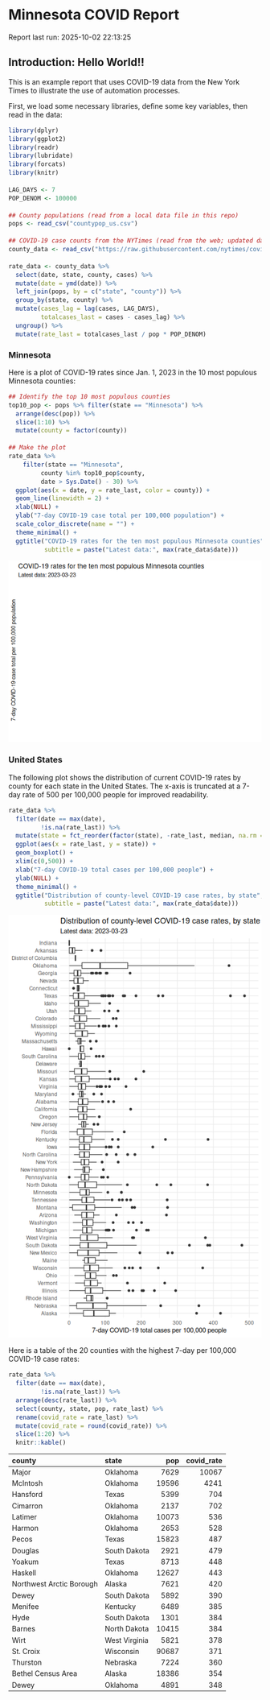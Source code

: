 # Minnesota COVID Report


Report last run: 2025-10-02 22:13:25

## Introduction: Hello World!!

This is an example report that uses COVID-19 data from the New York
Times to illustrate the use of automation processes.

First, we load some necessary libraries, define some key variables, then
read in the data:

``` r
library(dplyr)
library(ggplot2)
library(readr)
library(lubridate)
library(forcats)
library(knitr)

LAG_DAYS <- 7
POP_DENOM <- 100000

## County populations (read from a local data file in this repo)
pops <- read_csv("countypop_us.csv")

## COVID-19 case counts from the NYTimes (read from the web; updated daily)
county_data <- read_csv("https://raw.githubusercontent.com/nytimes/covid-19-data/master/us-counties-2023.csv")

rate_data <- county_data %>%
  select(date, state, county, cases) %>%
  mutate(date = ymd(date)) %>%
  left_join(pops, by = c("state", "county")) %>%
  group_by(state, county) %>%
  mutate(cases_lag = lag(cases, LAG_DAYS),
         totalcases_last = cases - cases_lag) %>%
  ungroup() %>%
  mutate(rate_last = totalcases_last / pop * POP_DENOM)
```

### Minnesota

Here is a plot of COVID-19 rates since Jan. 1, 2023 in the 10 most
populous Minnesota counties:

``` r
## Identify the top 10 most populous counties
top10_pop <- pops %>% filter(state == "Minnesota") %>%
  arrange(desc(pop)) %>%
  slice(1:10) %>%
  mutate(county = factor(county))

## Make the plot
rate_data %>%
    filter(state == "Minnesota", 
         county %in% top10_pop$county,
         date > Sys.Date() - 30) %>%
  ggplot(aes(x = date, y = rate_last, color = county)) +
  geom_line(linewidth = 2) +
  xlab(NULL) +
  ylab("7-day COVID-19 case total per 100,000 population") +
  scale_color_discrete(name = "") +
  theme_minimal() +
  ggtitle("COVID-19 rates for the ten most populous Minnesota counties", 
          subtitle = paste("Latest data:", max(rate_data$date)))
```

![](README_files/figure-commonmark/unnamed-chunk-2-1.png)

### United States

The following plot shows the distribution of current COVID-19 rates by
county for each state in the United States. The x-axis is truncated at a
7-day rate of 500 per 100,000 people for improved readability.

``` r
rate_data %>%
  filter(date == max(date),
         !is.na(rate_last)) %>%
  mutate(state = fct_reorder(factor(state), -rate_last, median, na.rm = TRUE)) %>%
  ggplot(aes(x = rate_last, y = state)) +
  geom_boxplot() +
  xlim(c(0,500)) +
  xlab("7-day COVID-19 total cases per 100,000 people") +
  ylab(NULL) +
  theme_minimal() +
  ggtitle("Distribution of county-level COVID-19 case rates, by state",
          subtitle = paste("Latest data:", max(rate_data$date)))
```

![](README_files/figure-commonmark/unnamed-chunk-3-1.png)

Here is a table of the 20 counties with the highest 7-day per 100,000
COVID-19 case rates:

``` r
rate_data %>%
  filter(date == max(date),
         !is.na(rate_last)) %>%
  arrange(desc(rate_last)) %>%
  select(county, state, pop, rate_last) %>%
  rename(covid_rate = rate_last) %>%
  mutate(covid_rate = round(covid_rate)) %>%
  slice(1:20) %>%
  knitr::kable()
```

| county                   | state         |   pop | covid_rate |
|:-------------------------|:--------------|------:|-----------:|
| Major                    | Oklahoma      |  7629 |      10067 |
| McIntosh                 | Oklahoma      | 19596 |       4241 |
| Hansford                 | Texas         |  5399 |        704 |
| Cimarron                 | Oklahoma      |  2137 |        702 |
| Latimer                  | Oklahoma      | 10073 |        536 |
| Harmon                   | Oklahoma      |  2653 |        528 |
| Pecos                    | Texas         | 15823 |        487 |
| Douglas                  | South Dakota  |  2921 |        479 |
| Yoakum                   | Texas         |  8713 |        448 |
| Haskell                  | Oklahoma      | 12627 |        443 |
| Northwest Arctic Borough | Alaska        |  7621 |        420 |
| Dewey                    | South Dakota  |  5892 |        390 |
| Menifee                  | Kentucky      |  6489 |        385 |
| Hyde                     | South Dakota  |  1301 |        384 |
| Barnes                   | North Dakota  | 10415 |        384 |
| Wirt                     | West Virginia |  5821 |        378 |
| St. Croix                | Wisconsin     | 90687 |        371 |
| Thurston                 | Nebraska      |  7224 |        360 |
| Bethel Census Area       | Alaska        | 18386 |        354 |
| Dewey                    | Oklahoma      |  4891 |        348 |
